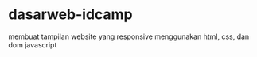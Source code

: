 # dasarweb-idcamp
membuat tampilan website yang responsive menggunakan html, css, dan dom javascript
